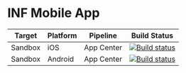 # INF Mobile App

| Target | Platform | Pipeline | Build Status |
| --- | --- | --- | --- |
| Sandbox | iOS | App Center | [![Build status](https://build.appcenter.ms/v0.1/apps/99a84615-6e43-4a5a-b64c-763dac030152/branches/develop/badge)](https://appcenter.ms) |
| Sandbox | Android | App Center | [![Build status](https://build.appcenter.ms/v0.1/apps/30505936-cd1e-4c36-b3e6-8983523422db/branches/develop/badge)](https://appcenter.ms) |
